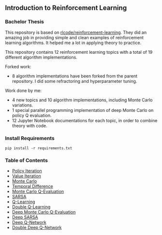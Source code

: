 ## Introduction to Reinforcement Learning

### Bachelor Thesis

This repository is based on [rlcode/reinforcement-learning](https://github.com/rlcode/reinforcement-learning).
They did an amazing job in providing simple and clean examples of reinforcement learning algorithms.
It helped me a lot in applying theory to practice.

This repository contains 12 reinforcement learning topics with a total of 19 different algorithm implementations.

Forked work:
 - 8 algorithm implementations have been forked from the parent repository. I did some refractoring and hyperparameter tuning.

Work done by me:
 - 4 new topics and 10 algorithm implementations, including Monte Carlo variations.
 - 1 special parallel programming implementation of deep Monte Carlo on policy Q evaluation.
 - 12 Jupyter Notebook documentations for each topic, in order to combine theory with code.

### Install Requirements
```
pip install -r requirements.txt
```

### Table of Contents

- [Policy Iteration](1-policy-iteration/policy_iteration.ipynb)
- [Value Iteration](2-value-iteration/value_iteration.ipynb)
- [Monte Carlo](3-monte-carlo/mc_agent.ipynb)
- [Temporal Difference](4-temporal-difference/td_agent.ipynb)
- [Monte Carlo Q-Evaluation](5-monte-carlo-q-evaluation/mc_q_eval_agent.ipynb)
- [SARSA](6-sarsa/sarsa_agent.ipynb)
- [Q-Learning](7-q-learning/q_learning_agent.ipynb)
- [Double Q-Learning](8-double-q-learning/double_q_learning_agent.ipynb)
- [Deep Monte Carlo Q-Evaluation](9-deep-monte-carlo-q-evaluation/deep_mc_q_eval_agent.ipynb)
- [Deep SARSA](10-deep-sarsa/deep_sarsa_agent.ipynb)
- [Deep Q-Network](11-dqn/cartpole_dqn.ipynb)
- [Double Deep Q-Network](12-double-dqn)